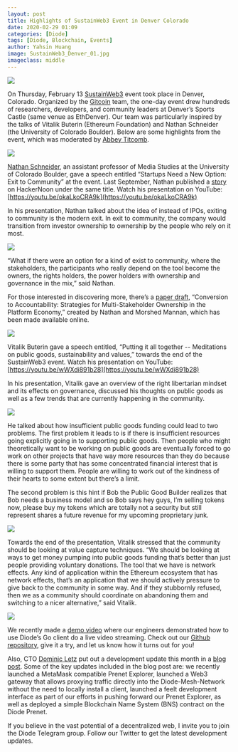 ```yaml
---
layout: post
title: Highlights of SustainWeb3 Event in Denver Colorado
date: 2020-02-29 01:09
categories: [Diode]
tags: [Diode, Blockchain, Events]
author: Yahsin Huang
image: SustainWeb3_Denver_01.jpg
imageclass: middle
---
```



![](../assets/img/blog/SustainWeb3_Denver_02.jpg)

On Thursday, February 13 [SustainWeb3](https://web3.sustainoss.org/schedule) event took place in Denver, Colorado. Organized by the [Gitcoin](https://gitcoin.co/) team, the one-day event drew hundreds of researchers, developers, and community leaders at Denver’s Sports Castle (same venue as EthDenver). Our team was particularly inspired by the talks of Vitalik Buterin (Ethereum Foundation) and Nathan Schneider (the University of Colorado Boulder). Below are some highlights from the event, which was moderated by [Abbey Titcomb](https://twitter.com/abbey_titcomb).

![](../assets/img/blog/SustainWeb3_Denver_03.jpg)

[Nathan Schneider](https://twitter.com/ntnsndr), an assistant professor of Media Studies at the University of Colorado Boulder, gave a speech entitled “Startups Need a New Option: Exit to Community” at the event. Last September, Nathan published a [story](https://hackernoon.com/startups-need-a-new-option-exit-to-community-ig12v2z73) on HackerNoon under the same title. Watch his presentation on YouTube: [https://youtu.be/okaLkoCRA9k](https://youtu.be/okaLkoCRA9k) 

In his presentation, Nathan talked about the idea of instead of IPOs, exiting to community is the modern exit. In exit to community, the company would transition from investor ownership to ownership by the people who rely on it most. 

![](../assets/img/blog/SustainWeb3_Denver_04.jpg)

“What if there were an option for a kind of exist to community, where the stakeholders, the participants who really depend on the tool become the owners, the rights holders, the power holders with ownership and governance in the mix,” said Nathan. 

For those interested in discovering more, there’s a [paper draft](https://docs.google.com/document/d/1SFUklZmxDHVKU-fXlXc8C5JDmPuAJU9CN7Oklgjghck/edit?usp=sharing), “Conversion to Accountability: Strategies for Multi-Stakeholder Ownership in the Platform Economy,” created by Nathan and Morshed Mannan, which has been made available online. 

![](../assets/img/blog/SustainWeb3_Denver_05.jpg)

Vitalik Buterin gave a speech entitled, “Putting it all together -- Meditations on public goods, sustainability and values,” towards the end of the SustainWeb3 event. Watch his presentation on YouTube: [https://youtu.be/wWXdi891b28](https://youtu.be/wWXdi891b28) 

In his presentation, Vitalik gave an overview of the right libertarian mindset and its effects on governance, discussed his thoughts on public goods as well as a few trends that are currently happening in the community.

![](../assets/img/blog/SustainWeb3_Denver_06.jpg)

He talked about how insufficient public goods funding could lead to two problems. The first problem it leads to is if there is insufficient resources going explicitly going in to supporting public goods. Then people who might theoretically want to be working on public goods are eventually forced to go work on other projects that have way more resources than they do because there is some party that has some concentrated financial interest that is willing to support them. People are willing to work out of the kindness of their hearts to some extent but there’s a limit.

The second problem is this hint if Bob the Public Good Builder realizes that Bob needs a business model and so Bob says hey guys, I’m selling tokens now, please buy my tokens which are totally not a security but still represent shares a future revenue for my upcoming proprietary junk.

![](../assets/img/blog/SustainWeb3_Denver_07.jpg)

Towards the end of the presentation, Vitalik stressed that the community should be looking at value capture techniques. “We should be looking at ways to get money pumping into public goods funding that’s better than just people providing voluntary donations. The tool that we have is network effects. Any kind of application within the Ethereum ecosystem that has network effects, that’s an application that we should actively pressure to give back to the community in some way. And if they stubbornly refused, then we as a community should coordinate on abandoning them and switching to a nicer alternative,” said Vitalik.

![](../assets/img/blog/SustainWeb3_Denver_08.jpg)

We recently made a [demo video](https://youtu.be/Zibg-6CClc4) where our engineers demonstrated how to use Diode’s Go client do a live video streaming. Check out our [Github repository](https://github.com/diodechain), give it a try, and let us know how it turns out for you! 

Also, CTO [Dominic Letz](https://twitter.com/dominicletz) put out a development update this month in a [blog post](https://diode.io/diode/Diode-February-Update-20048/). Some of the key updates included in the blog post are: we recently launched a MetaMask compatible Prenet Explorer, launched a Web3 gateway that allows proxying traffic directly into the Diode-Mesh-Network without the need to locally install a client, launched a feelt development interface as part of our efforts in pushing forward our Prenet Explorer, as well as deployed a simple Blockchain Name System (BNS) contract on the Diode Prenet.

If you believe in the vast potential of a decentralized web, I invite you to join the Diode Telegram group. Follow our Twitter to get the latest development updates.

